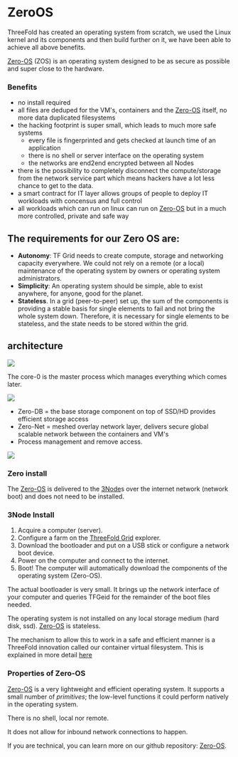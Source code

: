 # ZeroOS

ThreeFold has created an operating system from scratch, we used the Linux kernel and its components and then build further on it, we have been able to achieve all above benefits.

[Zero-OS](threefold__zos) (ZOS) is an operating system designed to be as secure as possible and super close to the hardware.

### Benefits

- no install required
- all files are deduped for the VM's, containers and the [Zero-OS](threefold__zos) itself, no more data duplicated filesystems
- the hacking footprint is super small, which leads to much more safe systems
  - every file is fingerprinted and gets checked at launch time of an application
  - there is no shell or server interface on the operating system
  - the networks are end2end encrypted between all Nodes
- there is the possibility to completely disconnect the compute/storage from the network service part which means hackers have a lot less chance to get to the data.
- a smart contract for IT layer allows groups of people to deploy IT workloads with concensus and full control
- all workloads which can run on linux can run on [Zero-OS](threefold__zos) but in a much more controlled, private and safe way

## The requirements for our Zero OS are:

- **Autonomy**: TF Grid needs to create compute, storage and networking capacity everywhere. We could not rely on a remote (or a local) maintenance of the operating system by owners or operating system administrators.
- **Simplicity**: An operating system should be simple, able to exist anywhere, for anyone, good for the planet.
- **Stateless**. In a grid (peer-to-peer) set up, the sum of the components is providing a stable basis for single elements to fail and not bring the whole system down. Therefore, it is necessary for single elements to be stateless, and the state needs to be stored within the grid.

## architecture

![](tftech__zos1.png  )

The core-0 is the master process which manages everything which comes later.

![](tftech__zos2.png  )

- Zero-DB = the base storage component on top of SSD/HD provides efficient storage access
- Zero-Net = meshed overlay network layer, delivers secure global scalable network between the containers and VM's
- Process management and remove access.

![](tftech__zos3.png  )

### Zero install

The [Zero-OS](threefold__zos) is delivered to the [3Node](threefold__3node)s over the internet network (network boot) and does not need to be installed.

### 3Node Install

1. Acquire a computer (server).
2. Configure a farm on the [ThreeFold Grid](threefold__threefold_grid) explorer.
3. Download the bootloader and put on a USB stick or configure a network boot device.
4. Power on the computer and connect to the internet.
5. Boot! The computer will automatically download the components of the operating system (Zero-OS).

The actual bootloader is very small. It brings up the network interface of your computer and queries TFGeid for the remainder of the boot files needed.

The operating system is not installed on any local storage medium (hard disk, ssd). [Zero-OS](threefold__zos) is stateless.

The mechanism to allow this to work in a safe and efficient manner is a ThreeFold innovation called our container virtual filesystem. This is explained in more detail [here](sdk__architecture_flist.md)

### Properties of Zero-OS

[Zero-OS](threefold__zos) is a very lightweight and efficient operating system. It supports a small number of _primitives_; the low-level functions it could perform natively in the operating system.

There is no shell, local nor remote.

It does not allow for inbound network connections to happen.

If you are technical, you can learn more on our github repository: [Zero-OS](https://github.com/Threefoldtech/zos/tree/master/docs).